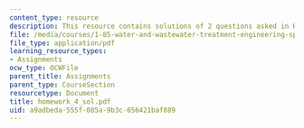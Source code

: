 ```yaml
---
content_type: resource
description: This resource contains solutions of 2 questions asked in Homework 4.
file: /media/courses/1-85-water-and-wastewater-treatment-engineering-spring-2006/a9adbeda555f085a9b3c656421baf889_homework_4_sol.pdf
file_type: application/pdf
learning_resource_types:
- Assignments
ocw_type: OCWFile
parent_title: Assignments
parent_type: CourseSection
resourcetype: Document
title: homework_4_sol.pdf
uid: a9adbeda-555f-085a-9b3c-656421baf889
---
```

